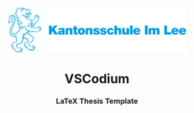 <div id="lee-logo" align="center">
    <br />
    <img src="./icons/LeeLogo.svg" alt="Lee Logo" width="400"/>
    <h1>VSCodium</h1>
    <h3>LaTeX Thesis Template</h3>
</div>
